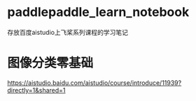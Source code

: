 # paddlepaddle_learn_notebook
存放百度aistudio上飞桨系列课程的学习笔记
# 图像分类零基础
https://aistudio.baidu.com/aistudio/course/introduce/11939?directly=1&shared=1
